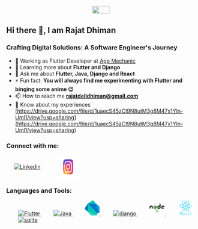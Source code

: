 <p align="center">
 <img src="https://media2.giphy.com/media/j7k6JOp8LufhXspVfu/giphy.gif?cid=ecf05e47m3vacsts5fthipjgu8wbhnjcvztklh15knw54iq4&ep=v1_gifs_search&rid=giphy.gif&ct=g" width="30%" height="30%" />
</p>

<h2 >Hi there 👋, I am Rajat Dhiman</h2>
<h3 >Crafting Digital Solutions: A Software Engineer's Journey</h3>

- 🔭 Working as Flutter Developer at [App Mechanic](https://www.linkedin.com/company/app-mechanic/)
- 🌱 Learning more about **Flutter and Django**
- 💬 Ask me about **Flutter, Java, Django and React**
- ⚡ Fun fact: **You will always find me experimenting with Flutter and binging some anime 😉**
- 📫 How to reach me **rajatdelldhiman@gmail.com**
- 📄 Know about my experiences [https://drive.google.com/file/d/1uaecS45zCl9N8utM3g8M47x1Yln-Uml1/view?usp=sharing](https://drive.google.com/file/d/1uaecS45zCl9N8utM3g8M47x1Yln-Uml1/view?usp=sharing)
<h3 align="left">Connect with me:</h3>
<p align="left" >

<a href="https://linkedin.com/in/rajat-dhiman-dev" target="blank"><img hspace ="20" align="center" src="https://www.vectorlogo.zone/logos/linkedin/linkedin-tile.svg" alt="Linkedin" height="40" width="40" /></a>
<a href="https://www.instagram.com/rajat_dhiman._/" target="blank"><img hspace ="20" align="center" src="https://raw.githubusercontent.com/shatanikmahanty/shatanikmahanty/main/assets/insta.svg" alt="Insta" height="60" width="60" /></a>

</p>

<h3 align="left">Languages and Tools:</h3>
<p align="left">

&emsp;&emsp;
<a href="https://flutter.dev" target="_blank"> <img src="https://www.vectorlogo.zone/logos/flutterio/flutterio-icon.svg" alt="Flutter" width="40" height="40"/> </a>
&emsp;&emsp;
<a href="https://www.java.com/en/" target="_blank"> <img src="https://www.vectorlogo.zone/logos/java/java-icon.svg" alt="Java" width="40" height="40"/> </a>
&emsp;&emsp;
<a href="https://dart.dev/" target="_blank"> <img src="https://raw.githubusercontent.com/shatanikmahanty/shatanikmahanty/main/assets/dartlang-icon.svg" alt="Dart" width="40" height="40"/> </a>
&emsp;&emsp;
<a href="https://www.djangoproject.com/" target="_blank" rel="noreferrer"> <img src="https://cdn.worldvectorlogo.com/logos/django.svg" alt="django" width="40" height="40"/> </a>
&emsp;&emsp;
<a href="https://nodejs.org" target="_blank" rel="noreferrer"> <img src="https://raw.githubusercontent.com/devicons/devicon/master/icons/nodejs/nodejs-original-wordmark.svg" alt="nodejs" width="40" height="40"/> </a>
&emsp;&emsp;
<a href="https://reactjs.org/" target="_blank" rel="noreferrer"> <img src="https://raw.githubusercontent.com/devicons/devicon/master/icons/react/react-original-wordmark.svg" alt="react" width="40" height="40"/> </a>
&emsp;&emsp;
<a href="https://www.sqlite.org/" target="_blank" rel="noreferrer"> <img src="https://www.vectorlogo.zone/logos/sqlite/sqlite-icon.svg" alt="sqlite" width="40" height="40"/> </a>
